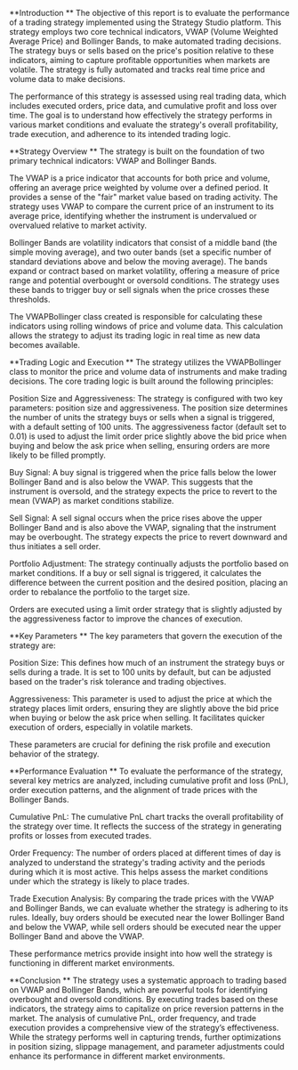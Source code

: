 **Introduction
**
The objective of this report is to evaluate the performance of a trading strategy implemented using the Strategy Studio platform. This strategy employs two core technical indicators, VWAP (Volume Weighted Average Price) and Bollinger Bands, to make automated trading decisions. The strategy buys or sells based on the price's position relative to these indicators, aiming to capture profitable opportunities when markets are volatile. The strategy is fully automated and tracks real time price and volume data to make decisions.

The performance of this strategy is assessed using real trading data, which includes executed orders, price data, and cumulative profit and loss over time. The goal is to understand how effectively the strategy performs in various market conditions and evaluate the strategy's overall profitability, trade execution, and adherence to its intended trading logic.

**Strategy Overview
**
The strategy is built on the foundation of two primary technical indicators: VWAP and Bollinger Bands.

The VWAP is a price indicator that accounts for both price and volume, offering an average price weighted by volume over a defined period. It provides a sense of the "fair" market value based on trading activity. The strategy uses VWAP to compare the current price of an instrument to its average price, identifying whether the instrument is undervalued or overvalued relative to market activity.

Bollinger Bands are volatility indicators that consist of a middle band (the simple moving average), and two outer bands (set a specific number of standard deviations above and below the moving average). The bands expand or contract based on market volatility, offering a measure of price range and potential overbought or oversold conditions. The strategy uses these bands to trigger buy or sell signals when the price crosses these thresholds.

The VWAPBollinger class created is responsible for calculating these indicators using rolling windows of price and volume data. This calculation allows the strategy to adjust its trading logic in real time as new data becomes available.

**Trading Logic and Execution
**
The strategy utilizes the VWAPBollinger class to monitor the price and volume data of instruments and make trading decisions. The core trading logic is built around the following principles:

Position Size and Aggressiveness: The strategy is configured with two key parameters: position size and aggressiveness. The position size determines the number of units the strategy buys or sells when a signal is triggered, with a default setting of 100 units. The aggressiveness factor (default set to 0.01) is used to adjust the limit order price slightly above the bid price when buying and below the ask price when selling, ensuring orders are more likely to be filled promptly.

Buy Signal: A buy signal is triggered when the price falls below the lower Bollinger Band and is also below the VWAP. This suggests that the instrument is oversold, and the strategy expects the price to revert to the mean (VWAP) as market conditions stabilize.

Sell Signal: A sell signal occurs when the price rises above the upper Bollinger Band and is also above the VWAP, signaling that the instrument may be overbought. The strategy expects the price to revert downward and thus initiates a sell order.

Portfolio Adjustment: The strategy continually adjusts the portfolio based on market conditions. If a buy or sell signal is triggered, it calculates the difference between the current position and the desired position, placing an order to rebalance the portfolio to the target size.

Orders are executed using a limit order strategy that is slightly adjusted by the aggressiveness factor to improve the chances of execution.

**Key Parameters
**
The key parameters that govern the execution of the strategy are:

Position Size: This defines how much of an instrument the strategy buys or sells during a trade. It is set to 100 units by default, but can be adjusted based on the trader's risk tolerance and trading objectives.

Aggressiveness: This parameter is used to adjust the price at which the strategy places limit orders, ensuring they are slightly above the bid price when buying or below the ask price when selling. It facilitates quicker execution of orders, especially in volatile markets.

These parameters are crucial for defining the risk profile and execution behavior of the strategy.

**Performance Evaluation
**
To evaluate the performance of the strategy, several key metrics are analyzed, including cumulative profit and loss (PnL), order execution patterns, and the alignment of trade prices with the Bollinger Bands.

Cumulative PnL: The cumulative PnL chart tracks the overall profitability of the strategy over time. It reflects the success of the strategy in generating profits or losses from executed trades.



Order Frequency: The number of orders placed at different times of day is analyzed to understand the strategy's trading activity and the periods during which it is most active. This helps assess the market conditions under which the strategy is likely to place trades.



Trade Execution Analysis: By comparing the trade prices with the VWAP and Bollinger Bands, we can evaluate whether the strategy is adhering to its rules. Ideally, buy orders should be executed near the lower Bollinger Band and below the VWAP, while sell orders should be executed near the upper Bollinger Band and above the VWAP.



These performance metrics provide insight into how well the strategy is functioning in different market environments.

**Conclusion
**
The strategy uses a systematic approach to trading based on VWAP and Bollinger Bands, which are powerful tools for identifying overbought and oversold conditions. By executing trades based on these indicators, the strategy aims to capitalize on price reversion patterns in the market. The analysis of cumulative PnL, order frequency, and trade execution provides a comprehensive view of the strategy’s effectiveness. While the strategy performs well in capturing trends, further optimizations in position sizing, slippage management, and parameter adjustments could enhance its performance in different market environments.



